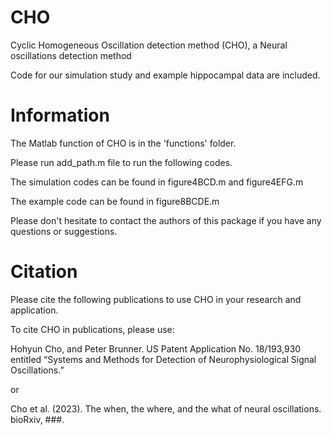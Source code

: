 # CHO 
Cyclic Homogeneous Oscillation detection method (CHO), a Neural oscillations detection method

Code for our simulation study and example hippocampal data are included.

# Information

The Matlab function of CHO is in the 'functions' folder.

Please run add_path.m file to run the following codes.

The simulation codes can be found in figure4BCD.m and figure4EFG.m

The example code can be found in figure8BCDE.m

Please don't hesitate to contact the authors of this package if you have any questions or suggestions.

# Citation

Please cite the following publications to use CHO in your research and application.

To cite CHO in publications, please use:

Hohyun Cho, and Peter Brunner. US Patent Application No. 18/193,930 entitled “Systems and Methods for Detection of Neurophysiological Signal Oscillations.”

or

Cho et al. (2023). The when, the where, and the what of neural oscillations. bioRxiv, ###. 

